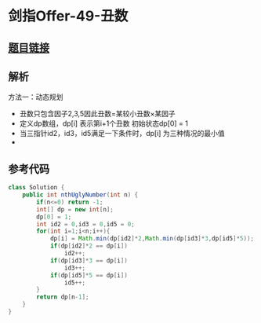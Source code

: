# 剑指Offer-49-丑数

## [题目链接](https://leetcode-cn.com/problems/chou-shu-lcof/)

## 解析

方法一：动态规划
- 丑数只包含因子2,3,5因此丑数=某较小丑数×某因子
- 定义dp数组，dp[i] 表示第i+1个丑数 初始状态dp[0] = 1
- 当三指针id2，id3，id5满足一下条件时，dp[i] 为三种情况的最小值
- 



## 参考代码
```Java
class Solution {
    public int nthUglyNumber(int n) {
        if(n<=0) return -1;
        int[] dp = new int[n];
        dp[0] = 1;
        int id2 = 0,id3 = 0,id5 = 0; 
        for(int i=1;i<n;i++){
            dp[i] = Math.min(dp[id2]*2,Math.min(dp[id3]*3,dp[id5]*5));
            if(dp[id2]*2 == dp[i])
                id2++;
            if(dp[id3]*3 == dp[i])
                id3++;
            if(dp[id5]*5 == dp[i])
                id5++;
        }
        return dp[n-1];
    }
}
```